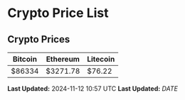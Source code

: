 # Crypto Price List

## Crypto Prices
| Bitcoin | Ethereum | Litecoin |
| ------- | -------- | -------- |
| $86334 | $3271.78 | $76.22 |
**Last Updated:** 2024-11-12 10:57 UTC
**Last Updated:** $DATE$
